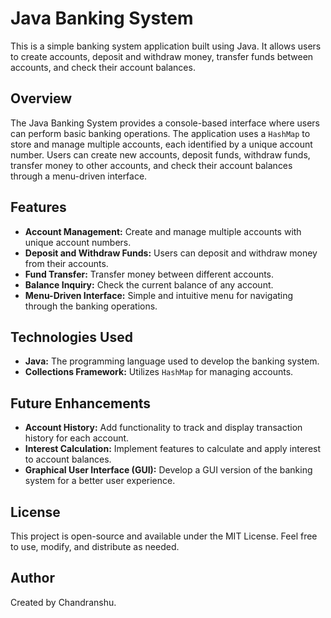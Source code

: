 # Java Banking System

This is a simple banking system application built using Java. It allows users to create accounts, deposit and withdraw money, transfer funds between accounts, and check their account balances.

## Overview

The Java Banking System provides a console-based interface where users can perform basic banking operations. The application uses a `HashMap` to store and manage multiple accounts, each identified by a unique account number. Users can create new accounts, deposit funds, withdraw funds, transfer money to other accounts, and check their account balances through a menu-driven interface.

## Features

- **Account Management:** Create and manage multiple accounts with unique account numbers.
- **Deposit and Withdraw Funds:** Users can deposit and withdraw money from their accounts.
- **Fund Transfer:** Transfer money between different accounts.
- **Balance Inquiry:** Check the current balance of any account.
- **Menu-Driven Interface:** Simple and intuitive menu for navigating through the banking operations.

## Technologies Used

- **Java:** The programming language used to develop the banking system.
- **Collections Framework:** Utilizes `HashMap` for managing accounts.

## Future Enhancements

- **Account History:** Add functionality to track and display transaction history for each account.
- **Interest Calculation:** Implement features to calculate and apply interest to account balances.
- **Graphical User Interface (GUI):** Develop a GUI version of the banking system for a better user experience.

## License

This project is open-source and available under the MIT License. Feel free to use, modify, and distribute as needed.

## Author

Created by Chandranshu.
